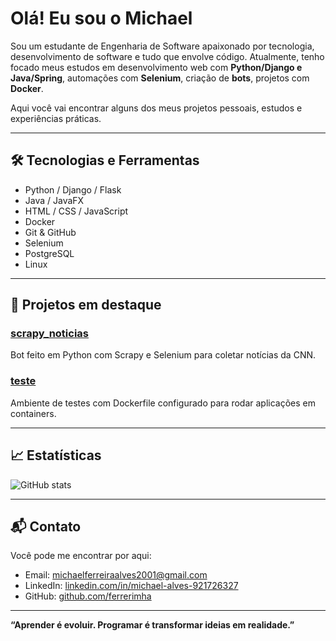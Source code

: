 # Olá! Eu sou o Michael

Sou um estudante de Engenharia de Software apaixonado por tecnologia, desenvolvimento de software e tudo que envolve código. Atualmente, tenho focado meus estudos em desenvolvimento web com **Python/Django e Java/Spring**, automações com **Selenium**, criação de **bots**, projetos com **Docker**.

Aqui você vai encontrar alguns dos meus projetos pessoais, estudos e experiências práticas.

---

## 🛠️ Tecnologias e Ferramentas

- Python / Django / Flask  
- Java / JavaFX  
- HTML / CSS / JavaScript  
- Docker  
- Git & GitHub  
- Selenium  
- PostgreSQL  
- Linux

---

## 📌 Projetos em destaque

### [scrapy_noticias](https://github.com/ferrerimha/scrapy_noticias)
Bot feito em Python com Scrapy e Selenium para coletar notícias da CNN.

### [teste](https://github.com/ferrerimha/teste)
Ambiente de testes com Dockerfile configurado para rodar aplicações em containers.

---

## 📈 Estatísticas

![GitHub stats](https://github-readme-stats.vercel.app/api?username=ferrerimha&show_icons=true&theme=github_dark&hide_title=true)

---

## 📬 Contato

Você pode me encontrar por aqui:

- Email: michaelferreiraalves2001@gmail.com  
- LinkedIn: [linkedin.com/in/michael-alves-921726327](https://www.linkedin.com/in/michael-alves-921726327)
- GitHub: [github.com/ferrerimha](https://github.com/ferrerimha)

---

**“Aprender é evoluir. Programar é transformar ideias em realidade.”**

